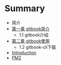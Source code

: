 # Summary

* 简介
* [第一章 gitbook简介](di-yi-zhang-gitbook-jian-jie.md)
  * 1.1 gitbook介绍
* [第二章 gitbook使用](di-er-zhang-gitbook-shi-yong.md)
  * 1.2 gitbook-cli下载
* [Introduction](README.md)
* [PM2](pm2.md)

